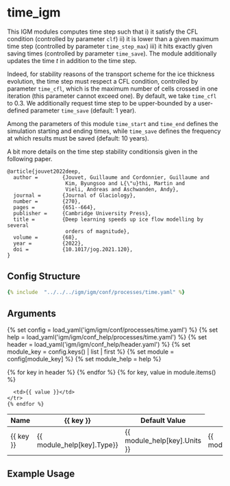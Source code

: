 # time_igm

This IGM modules computes time step such that i) it satisfy the CFL condition (controlled by parameter `clf`) ii) it is lower than a given maximum time step (controlled by parameter `time_step_max`) iii) it hits exactly given saving times (controlled by parameter `time_save`). The module additionally updates the time $t$ in addition to the time step.

Indeed, for stability reasons of the transport scheme for the ice thickness evolution, the time step must respect a CFL condition, controlled by parameter `time_cfl`, which is the maximum number of cells crossed in one iteration (this parameter cannot exceed one). By default, we take `time_cfl` to 0.3. We additionally request time step to be upper-bounded by a user-defined parameter `time_save` (default: 1 year).
 
Among the parameters of this module `time_start` and `time_end` defines the simulation starting and ending times, while `time_save` defines the frequency at which results must be saved (default: 10 years).

A bit more details on the time step stability conditionsis given in the following paper.

```
@article{jouvet2022deep,
  author =        {Jouvet, Guillaume and Cordonnier, Guillaume and
                   Kim, Byungsoo and L{\"u}thi, Martin and
                   Vieli, Andreas and Aschwanden, Andy},
  journal =       {Journal of Glaciology},
  number =        {270},
  pages =         {651--664},
  publisher =     {Cambridge University Press},
  title =         {Deep learning speeds up ice flow modelling by several
                   orders of magnitude},
  volume =        {68},
  year =          {2022},
  doi =           {10.1017/jog.2021.120},
}
```

## Config Structure  
~~~yaml
{% include  "../../../igm/igm/conf/processes/time.yaml" %}
~~~

## Arguments
{% set config = load_yaml('igm/igm/conf/processes/time.yaml') %}
{% set help = load_yaml('igm/igm/conf_help/processes/time.yaml') %}
{% set header = load_yaml('igm/igm/conf_help/header.yaml') %}
{% set module_key = config.keys() | list | first %}
{% set module = config[module_key] %}
{% set module_help = help %}

<table>
  <thead>
    <tr>
      <th>Name</th>
      {% for key in header %}
      <th>{{ key }}</th>
      {% endfor %}
      <th>Default Value</th>
    </tr>
  </thead>
  <tbody>
    {% for key, value in module.items() %}
    <tr>
      <td>{{ key }}</td>
      <td>{{ module_help[key].Type}}</td>
      <!-- <td>{{ module_help[key].Units}}</td> -->
      <td><span class="math">{{ module_help[key].Units }}</span></td>
      <td>{{ module_help[key].Description}}</td>

      <td>{{ value }}</td>
    </tr>
    {% endfor %}
  </tbody>
</table>

<script type="text/javascript">
  MathJax.Hub.Queue(["Typeset", MathJax.Hub]);
</script>

## Example Usage